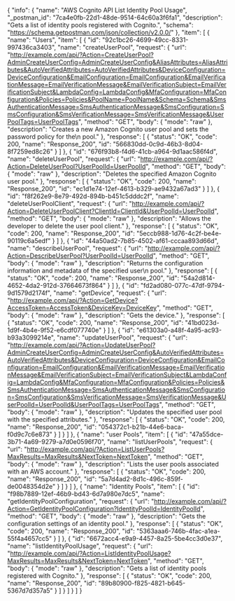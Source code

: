 {
  "info": {
    "name": "AWS Cognito API List Identity Pool Usage",
    "_postman_id": "7ca4e0fb-22d1-48de-9514-64c60a3f6fa1",
    "description": "Gets a list of identity pools registered with Cognito.",
    "schema": "https://schema.getpostman.com/json/collection/v2.0.0/"
  },
  "item": [
    {
      "name": "Users",
      "item": [
        {
          "id": "92c1bc26-4699-49cc-8331-997436ca3403",
          "name": "createUserPool",
          "request": {
            "url": "http://example.com/api/?Action=CreateUserPool?AdminCreateUserConfig=AdminCreateUserConfig&AliasAttributes=AliasAttributes&AutoVerifiedAttributes=AutoVerifiedAttributes&DeviceConfiguration=DeviceConfiguration&EmailConfiguration=EmailConfiguration&EmailVerificationMessage=EmailVerificationMessage&EmailVerificationSubject=EmailVerificationSubject&LambdaConfig=LambdaConfig&MfaConfiguration=MfaConfiguration&Policies=Policies&PoolName=PoolName&Schema=Schema&SmsAuthenticationMessage=SmsAuthenticationMessage&SmsConfiguration=SmsConfiguration&SmsVerificationMessage=SmsVerificationMessage&UserPoolTags=UserPoolTags",
            "method": "GET",
            "body": {
              "mode": "raw"
            },
            "description": "Creates a new Amazon Cognito user pool and sets the password policy for the\n            pool."
          },
          "response": [
            {
              "status": "OK",
              "code": 200,
              "name": "Response_200",
              "id": "566830dd-0c9d-46b3-8d04-8f7259ed8c26"
            }
          ]
        },
        {
          "id": "676f93b8-f4d6-41cb-a964-9d1aac586f4d",
          "name": "deleteUserPool",
          "request": {
            "url": "http://example.com/api/?Action=DeleteUserPool?UserPoolId=UserPoolId",
            "method": "GET",
            "body": {
              "mode": "raw"
            },
            "description": "Deletes the specified Amazon Cognito user pool."
          },
          "response": [
            {
              "status": "OK",
              "code": 200,
              "name": "Response_200",
              "id": "ec1d1e74-12ef-4613-b329-ae9432a67ad3"
            }
          ]
        },
        {
          "id": "f8f262e9-8e79-492d-894b-b451c5dddc2f",
          "name": "deleteUserPoolClient",
          "request": {
            "url": "http://example.com/api/?Action=DeleteUserPoolClient?ClientId=ClientId&UserPoolId=UserPoolId",
            "method": "GET",
            "body": {
              "mode": "raw"
            },
            "description": "Allows the developer to delete the user pool client."
          },
          "response": [
            {
              "status": "OK",
              "code": 200,
              "name": "Response_200",
              "id": "5eccb988-1d76-4c2f-be4e-90119c6a5edf"
            }
          ]
        },
        {
          "id": "44a50ad2-7b85-4502-af61-cccaa893d66d",
          "name": "describeUserPool",
          "request": {
            "url": "http://example.com/api/?Action=DescribeUserPool?UserPoolId=UserPoolId",
            "method": "GET",
            "body": {
              "mode": "raw"
            },
            "description": "Returns the configuration information and metadata of the specified user\n            pool."
          },
          "response": [
            {
              "status": "OK",
              "code": 200,
              "name": "Response_200",
              "id": "54a2d814-4652-4da2-912d-37664673f864"
            }
          ]
        },
        {
          "id": "fd2ad080-077c-47df-9794-9d1579d2174f",
          "name": "getDevice",
          "request": {
            "url": "http://example.com/api/?Action=GetDevice?AccessToken=AccessToken&DeviceKey=DeviceKey",
            "method": "GET",
            "body": {
              "mode": "raw"
            },
            "description": "Gets the device."
          },
          "response": [
            {
              "status": "OK",
              "code": 200,
              "name": "Response_200",
              "id": "41bd023d-1d9f-4b4e-9f52-e6cdf077740e"
            }
          ]
        },
        {
          "id": "e61303a0-a48f-4a95-ac93-b93a3099214e",
          "name": "updateUserPool",
          "request": {
            "url": "http://example.com/api/?Action=UpdateUserPool?AdminCreateUserConfig=AdminCreateUserConfig&AutoVerifiedAttributes=AutoVerifiedAttributes&DeviceConfiguration=DeviceConfiguration&EmailConfiguration=EmailConfiguration&EmailVerificationMessage=EmailVerificationMessage&EmailVerificationSubject=EmailVerificationSubject&LambdaConfig=LambdaConfig&MfaConfiguration=MfaConfiguration&Policies=Policies&SmsAuthenticationMessage=SmsAuthenticationMessage&SmsConfiguration=SmsConfiguration&SmsVerificationMessage=SmsVerificationMessage&UserPoolId=UserPoolId&UserPoolTags=UserPoolTags",
            "method": "GET",
            "body": {
              "mode": "raw"
            },
            "description": "Updates the specified user pool with the specified attributes."
          },
          "response": [
            {
              "status": "OK",
              "code": 200,
              "name": "Response_200",
              "id": "054372c1-b21b-44e6-baca-f0d9c7c6e873"
            }
          ]
        }
      ]
    },
    {
      "name": "user Pools",
      "item": [
        {
          "id": "47a55dce-3b71-4a69-9279-a7d0e0596f70",
          "name": "listUserPools",
          "request": {
            "url": "http://example.com/api/?Action=ListUserPools?MaxResults=MaxResults&NextToken=NextToken",
            "method": "GET",
            "body": {
              "mode": "raw"
            },
            "description": "Lists the user pools associated with an AWS account."
          },
          "response": [
            {
              "status": "OK",
              "code": 200,
              "name": "Response_200",
              "id": "5a7d4ad2-8d1c-496c-859f-de0048354d2e"
            }
          ]
        }
      ]
    },
    {
      "name": "Identity Pools",
      "item": [
        {
          "id": "f98b7889-12ef-46b9-bd43-6d7a980e7dc5",
          "name": "getIdentityPoolConfiguration",
          "request": {
            "url": "http://example.com/api/?Action=GetIdentityPoolConfiguration?IdentityPoolId=IdentityPoolId",
            "method": "GET",
            "body": {
              "mode": "raw"
            },
            "description": "Gets the configuration settings of an identity pool."
          },
          "response": [
            {
              "status": "OK",
              "code": 200,
              "name": "Response_200",
              "id": "5363aaa6-746b-4fac-a1ea-55f4a4657cc5"
            }
          ]
        },
        {
          "id": "6672acc4-e9a9-4457-8a25-5be4cc3d0e37",
          "name": "listIdentityPoolUsage",
          "request": {
            "url": "http://example.com/api/?Action=ListIdentityPoolUsage?MaxResults=MaxResults&NextToken=NextToken",
            "method": "GET",
            "body": {
              "mode": "raw"
            },
            "description": "Gets a list of identity pools registered with Cognito."
          },
          "response": [
            {
              "status": "OK",
              "code": 200,
              "name": "Response_200",
              "id": "89b80900-f825-4821-b645-5367d7d357a5"
            }
          ]
        }
      ]
    }
  ]
}